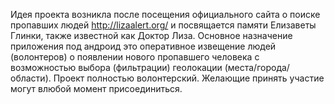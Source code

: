 Идея проекта возникла после посещения официального сайта о поиске пропавших людей http://lizaalert.org/ и посвящается памяти Елизаветы Глинки, также известной как Доктор Лиза.
Основное назначение приложения под андроид это оперативное извещение людей (волонтеров) о появлении нового пропавшего человека с возможностью выбора (фильтрации) геолокации (места/города/области).
Проект полностью волонтерский. Желающие принять участие могут влюбой момент присоединиться.
